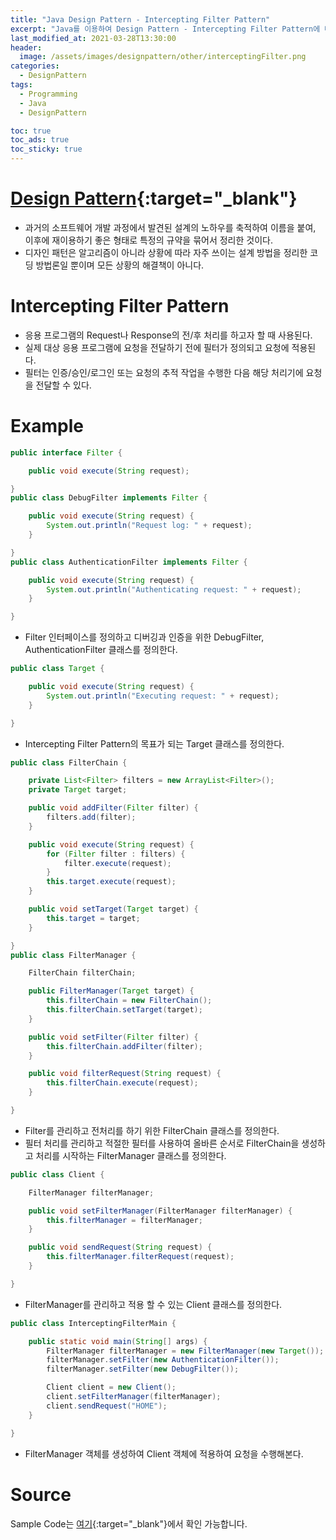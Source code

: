 ```yaml
---
title: "Java Design Pattern - Intercepting Filter Pattern"
excerpt: "Java를 이용하여 Design Pattern - Intercepting Filter Pattern에 대해 설명합니다."
last_modified_at: 2021-03-28T13:30:00
header:
  image: /assets/images/designpattern/other/interceptingFilter.png
categories:
  - DesignPattern
tags:
  - Programming
  - Java
  - DesignPattern

toc: true
toc_ads: true
toc_sticky: true
---
```

# [Design Pattern](../designpattern){:target="_blank"}
- 과거의 소프트웨어 개발 과정에서 발견된 설계의 노하우를 축적하여 이름을 붙여, 이후에 재이용하기 좋은 형태로 특정의 규약을 묶어서 정리한 것이다.
- 디자인 패턴은 알고리즘이 아니라 상황에 따라 자주 쓰이는 설계 방법을 정리한 코딩 방법론일 뿐이며 모든 상황의 해결책이 아니다.

# Intercepting Filter Pattern
- 응용 프로그램의 Request나 Response의 전/후 처리를 하고자 할 때 사용된다.
- 실제 대상 응용 프로그램에 요청을 전달하기 전에 필터가 정의되고 요청에 적용된다.
- 필터는 인증/승인/로그인 또는 요청의 추적 작업을 수행한 다음 해당 처리기에 요청을 전달할 수 있다. 

# Example
```java
public interface Filter {

	public void execute(String request);

}
public class DebugFilter implements Filter {

	public void execute(String request) {
		System.out.println("Request log: " + request);
	}

}
public class AuthenticationFilter implements Filter {

	public void execute(String request) {
		System.out.println("Authenticating request: " + request);
	}

}
```

- Filter 인터페이스를 정의하고 디버깅과 인증을 위한 DebugFilter, AuthenticationFilter 클래스를 정의한다.

```java
public class Target {

	public void execute(String request) {
		System.out.println("Executing request: " + request);
	}

}
```

- Intercepting Filter Pattern의 목표가 되는 Target 클래스를 정의한다.

```java
public class FilterChain {

	private List<Filter> filters = new ArrayList<Filter>();
	private Target target;

	public void addFilter(Filter filter) {
		filters.add(filter);
	}

	public void execute(String request) {
		for (Filter filter : filters) {
			filter.execute(request);
		}
		this.target.execute(request);
	}

	public void setTarget(Target target) {
		this.target = target;
	}

}
public class FilterManager {

	FilterChain filterChain;

	public FilterManager(Target target) {
		this.filterChain = new FilterChain();
		this.filterChain.setTarget(target);
	}

	public void setFilter(Filter filter) {
		this.filterChain.addFilter(filter);
	}

	public void filterRequest(String request) {
		this.filterChain.execute(request);
	}

}
```

- Filter를 관리하고 전처리를 하기 위한 FilterChain 클래스를 정의한다.
- 필터 처리를 관리하고 적절한 필터를 사용하여 올바른 순서로 FilterChain을 생성하고 처리를 시작하는 FilterManager 클래스를 정의한다.

```java
public class Client {

	FilterManager filterManager;

	public void setFilterManager(FilterManager filterManager) {
		this.filterManager = filterManager;
	}

	public void sendRequest(String request) {
		this.filterManager.filterRequest(request);
	}

}
```

- FilterManager를 관리하고 적용 할 수 있는 Client 클래스를 정의한다.

```java
public class InterceptingFilterMain {

	public static void main(String[] args) {
		FilterManager filterManager = new FilterManager(new Target());
		filterManager.setFilter(new AuthenticationFilter());
		filterManager.setFilter(new DebugFilter());

		Client client = new Client();
		client.setFilterManager(filterManager);
		client.sendRequest("HOME");
	}

}
```

- FilterManager 객체를 생성하여 Client 객체에 적용하여 요청을 수행해본다.

# Source
Sample Code는 [여기](https://github.com/GracefulSoul/designpattern/tree/master/src/main/java/gracefulsoul/other/interceptingFilter){:target="_blank"}에서 확인 가능합니다.